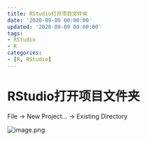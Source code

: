 ```yaml
---
title: RStudio打开项目文件夹
date: '2020-09-09 00:00:00'
updated: '2020-09-09 00:00:00'
tags:
- RStudio
- R
categories:
- [R, RStudio]
---
```

# RStudio打开项目文件夹

File -> New Project... -> Existing Directory

![image.png](http://note.youdao.com/yws/res/78570/WEBRESOURCEaa04f61c7f5d45599f5dfb91b7204048)
